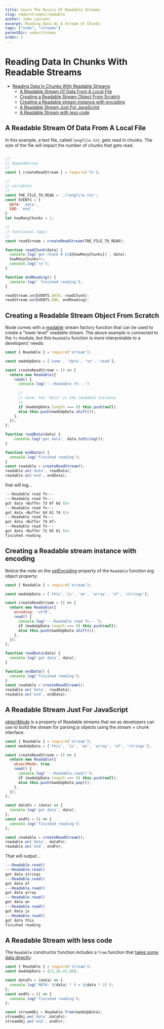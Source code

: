 ```yaml
---
title: Learn The Basics Of Readable Streams
slug: node/streams/readable
author: Jake Laursen
excerpt: Reading Data As A Stream of Chunks
tags: ["node", "streams"]
parentDir: node/streams
order: 2
---
```



# Reading Data In Chunks With Readable Streams
- [Reading Data In Chunks With Readable Streams](#reading-data-in-chunks-with-readable-streams)
  - [A Readable Stream Of Data From A Local File](#a-readable-stream-of-data-from-a-local-file)
  - [Creating a Readable Stream Object From Scratch](#creating-a-readable-stream-object-from-scratch)
  - [Creating a Readable stream instance with encoding](#creating-a-readable-stream-instance-with-encoding)
  - [A Readable Stream Just For JavaScript](#a-readable-stream-just-for-javascript)
  - [A Readable Stream with less code](#a-readable-stream-with-less-code)

## A Readable Stream Of Data From A Local File
In this example, a text file, called `longfile.txt`, gets read in chunks. The size of the file will impact the number of chunks that gets read.  

```js

// 
// dependencies
// 
const { createReadStream } = require('fs');

// 
// variables
// 
const THE_FILE_TO_READ = './longfile.txt';
const EVENTS = {
  DATA: 'data',
  END: 'end',
}
let howManyChunks = 1;

// 
// functional logic
// 
const readStream = createReadStream(THE_FILE_TO_READ);

function readChunk(data) {
  console.log(`got chunk # ${${howManyChunks}}`, data);
  howManyChunks++;
  console.log('\n');
}

function endReading() {
  console.log(' finished reading');
}

readStream.on(EVENTS.DATA, readChunk);
readStream.on(EVENTS.END, endReading);
```

## Creating a Readable Stream Object From Scratch
Node comes with a [readable](https://nodejs.org/dist/latest-v18.x/docs/api/stream.html#class-streamreadable) stream factory function that can be used to create a "lower level" readable stream. The above example is connected to the `fs` module, but this `Readable` function is more interpretable to a developers' needs:

```js
const { Readable } = require('stream');

const madeUpData = ['some', 'data', 'to', 'read'];

const createReadStream = () => {
  return new Readable({
    read() {
      console.log('---Readable fn---')
      
      // 
      // note: the "this" is the readable instance
      // 
      if (madeUpData.length === 0) this.push(null);
      else this.push(madeUpData.shift());
    },
  });
};

function readData(data) {
    console.log('got data', data.toString());
}

function endData() {
  console.log('finished reading');
}
const readable = createReadStream();
readable.on('data', readData);
readable.on('end', endData);
```

that will log...
```bash
---Readable read fn---
---Readable read fn---
got data <Buffer 73 6f 6d 65>
---Readable read fn---
got data <Buffer 64 61 74 61>
---Readable read fn---
got data <Buffer 74 6f>
---Readable read fn---
got data <Buffer 72 65 61 64>
finished reading
```

## Creating a Readable stream instance with encoding
Notice the note on the [setEncoding](https://nodejs.org/dist/latest-v18.x/docs/api/stream.html#readablesetencodingencoding) property of the `Readable` function arg object property:
```js
const { Readable } = require('stream');

const madeUpData = ['this','is', 'an', 'array', 'of', 'strings'];

const createReadStream = () => {
  return new Readable({
    encoding: 'utf8',
    read() {
      console.log('---Readable read fn---');
      if (madeUpData.length === 0) this.push(null);
      else this.push(madeUpData.shift());
    },
  });
};

function readData(data) {
  console.log('got data', data);
}

function endData() {
  console.log('finished reading');
}
const readable = createReadStream();
readable.on('data', readData);
readable.on('end', endData);
```

## A Readable Stream Just For JavaScript
[objectMode](https://nodejs.org/dist/latest-v18.x/docs/api/stream.html#new-streamreadableoptions) is a property of Readable streams that we as developers can use to build the stream for parsing js objects using the stream + chunk interface.  
```js
const { Readable } = require('stream');
const madeUpData = ['this', 'is', 'an', 'array', 'of', 'strings'];

const createReadStream = () => {
  return new Readable({
    objectMode: true,
    read() {
      console.log('---Readable.read()');
      if (madeUpData.length === 0) this.push(null);
      else this.push(madeUpData.pop());
    },
  });
};

const dataFn = (data) => {
  console.log('got data', data);
};
const endFn = () => {
  console.log('finished reading');
};

const readable = createReadStream();
readable.on('data', dataFn);
readable.on('end', endFn);
```

That will output...
```bash
---Readable.read()
---Readable.read()
got data strings
---Readable.read()
got data of
---Readable.read()
got data array
---Readable.read()
got data an
---Readable.read()
got data is
---Readable.read()
got data this
finished reading
```

## A Readable Stream with less code
The `Readable` constructor function includes a `from` function that [takes some data directly](https://nodejs.org/dist/latest-v18.x/docs/api/stream.html#streamreadablefromiterable-options):
```js
const { Readable } = require('stream');
const madeUpData = [13,26,43,96];

const dataFn = (data) => {
  console.log(`MATH: ${data} * 3 = ${data * 3}`);
};
const endFn = () => {
  console.log('finished reading');
};

const streamObj = Readable.from(madeUpData);
streamObj.on('data',dataFn);
streamObj.on('end', endFn);
```